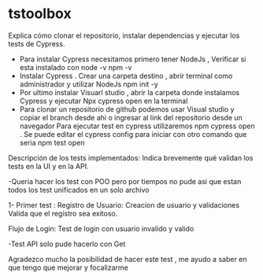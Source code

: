 # tstoolbox

Explica cómo clonar el repositorio, instalar dependencias y ejecutar los tests de Cypress.

- Para instalar Cypress necesitamos primero tener NodeJs , Verificar si esta instalado con node -v npm -v
- Instalar Cypress . Crear una carpeta destino , abrir terminal como administrador y utilizar NodeJs npm init -y
- Por ultimo instalar Visuarl studio , abrir la carpeta donde instalamos Cypress y ejecutar Npx cypress open en la terminal
- Para clonar un repositorio de github podemos usar Visual studio y copiar el branch desde ahi o ingresar al link del repositorio  desde un navegador
  Para ejecutar test en cypress utilizaremos npm cypress open . Se puede editar el cypress config para iniciar con otro comando que seria npm test open 


Descripción de los tests implementados: Indica brevemente qué validan los tests en la UI y en la API.

-Queria hacer los test con POO pero por tiempos no pude asi que estan todos los test unificados en un solo archivo 

1- Primer test : 
Registro de Usuario: Creacion de usuario y validaciones 
Valida que el registro sea exitoso.

Flujo de Login: Test de login con usuario invalido y valido

-Test API solo pude hacerlo con Get




Agradezco mucho la posibilidad de hacer este test , me ayudo a saber en que tengo que mejorar y focalizarme 
